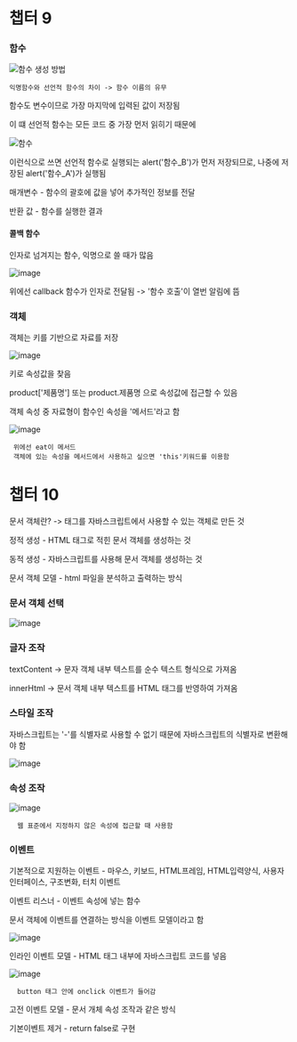 <h1>챕터 9</h1>


<h3>함수</h3>

![함수 생성 방법](https://github.com/kw-chi-community/CHIC_24_HTML_CSS_JavaScript-study/assets/118340269/c827a1d7-39ae-4317-9313-9b4ff343fbd2)

    익명함수와 선언적 함수의 차이 -> 함수 이름의 유무


함수도 변수이므로 가장 마지막에 입력된 값이 저장됨

이 떄 선언적 함수는 모든 코드 중 가장 먼저 읽히기 때문에

![함수](https://github.com/kw-chi-community/CHIC_24_HTML_CSS_JavaScript-study/assets/118340269/5558dda5-d00b-42e3-af8d-f5b5d61ecf18)

이런식으로 쓰면 선언적 함수로 실행되는 alert('함수_B')가 먼저 저장되므로, 나중에 저장된 alert('함수_A')가 실행됨


매개변수 - 함수의 괄호에 값을 넣어 추가적인 정보를 전달

반환 값 - 함수를 실행한 결과

<h4>콜백 함수</h4>

인자로 넘겨지는 함수, 익명으로 쓸 때가 많음

![image](https://github.com/kw-chi-community/CHIC_24_HTML_CSS_JavaScript-study/assets/118340269/b8b0e2ee-df77-40b3-a389-9ca19606f326)

위에선 callback 함수가 인자로 전달됨 -> '함수 호출'이 열번 알림에 뜸

<h3>객체</h3>

객체는 키를 기반으로 자료를 저장

![image](https://github.com/kw-chi-community/CHIC_24_HTML_CSS_JavaScript-study/assets/118340269/f035d104-aa55-414d-bc9e-0e9420126265)

키로 속성값을 찾음

product['제품명'] 또는 product.제품명 으로 속성값에 접근할 수 있음

객체 속성 중 자료형이 함수인 속성을 '메서드'라고 함

![image](https://github.com/kw-chi-community/CHIC_24_HTML_CSS_JavaScript-study/assets/118340269/df60da42-171c-4193-9fa3-506d085d7af4)

     위에선 eat이 메서드
     객체에 있는 속성을 메서드에서 사용하고 싶으면 'this'키워드를 이용함

<h1>챕터 10</h1>

문서 객체란? -> 태그를 자바스크립트에서 사용할 수 있는 객체로 만든 것

정적 생성 - HTML 태그로 적힌 문서 객체를 생성하는 것

동적 생성 - 자바스크립트를 사용해 문서 객체를 생성하는 것

문서 객체 모델 - html 파일을 분석하고 출력하는 방식

<h3>문서 객체 선택</h3>

![image](https://github.com/kw-chi-community/CHIC_24_HTML_CSS_JavaScript-study/assets/118340269/4d956a3a-97a0-42a8-bde4-9267ff33a9d7)

<h3>글자 조작</h3>

textContent -> 문자 객체 내부 텍스트를 순수 텍스트 형식으로 가져옴

innerHtml -> 문서 객체 내부 텍스트를 HTML 태그를 반영하여 가져옴

<h3>스타일 조작</h3>

자바스크립트는 '-'를 식별자로 사용할 수 없기 때문에 자바스크립트의 식별자로 변환해야 함

![image](https://github.com/kw-chi-community/CHIC_24_HTML_CSS_JavaScript-study/assets/118340269/e8507aef-cff8-4c1a-95ad-2f66b01e8352)

<h3>속성 조작</h3>

![image](https://github.com/kw-chi-community/CHIC_24_HTML_CSS_JavaScript-study/assets/118340269/3a940e76-66cd-4edb-9d9c-9d53cb76c8ef)

      웹 표준에서 지정하지 않은 속성에 접근할 때 사용함

<h3>이벤트</h3>

기본적으로 지원하는 이벤트 - 마우스, 키보드, HTML프레임, HTML입력양식, 사용자 인터페이스, 구조변화, 터치 이벤트

이벤트 리스너 - 이벤트 속성에 넣는 함수

문서 객체에 이벤트를 연결하는 방식을 이벤트 모델이라고 함

![image](https://github.com/kw-chi-community/CHIC_24_HTML_CSS_JavaScript-study/assets/118340269/5223768d-8b79-4208-8fa9-160d82d2bbdd)

인라인 이벤트 모델 - HTML 태그 내부에 자바스크립트 코드를 넣음

![image](https://github.com/kw-chi-community/CHIC_24_HTML_CSS_JavaScript-study/assets/118340269/8e0a6ef4-c4a3-4b3b-b389-3113518768bd)

      button 태그 안에 onclick 이벤트가 들어감

고전 이벤트 모델  - 문서 개체 속성 조작과 같은 방식

기본이벤트 제거 - return false로 구현
